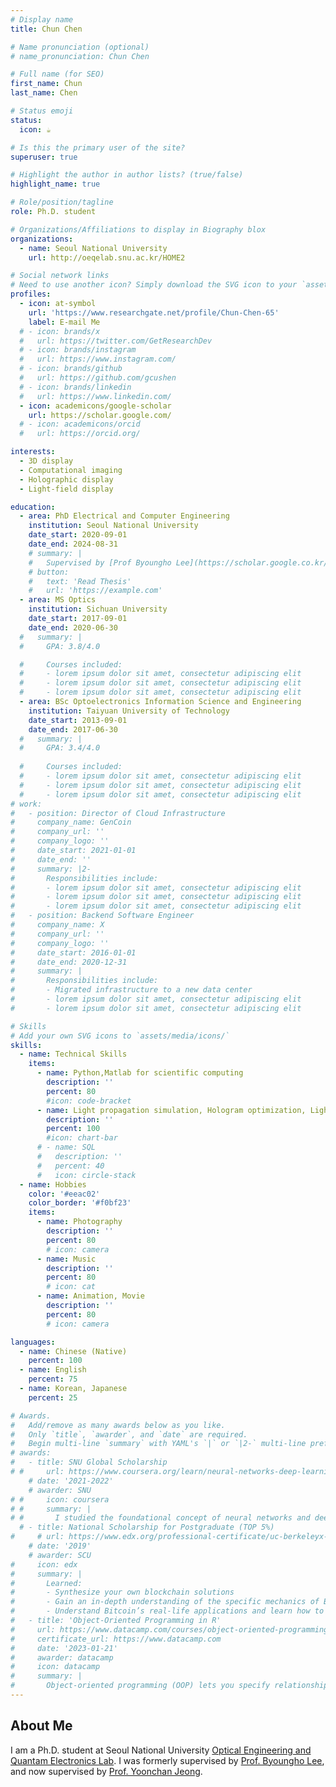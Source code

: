 ```yaml
---
# Display name
title: Chun Chen

# Name pronunciation (optional)
# name_pronunciation: Chun Chen

# Full name (for SEO)
first_name: Chun
last_name: Chen

# Status emoji
status:
  icon: ☕️

# Is this the primary user of the site?
superuser: true

# Highlight the author in author lists? (true/false)
highlight_name: true

# Role/position/tagline
role: Ph.D. student

# Organizations/Affiliations to display in Biography blox
organizations:
  - name: Seoul National University
    url: http://oeqelab.snu.ac.kr/HOME2

# Social network links
# Need to use another icon? Simply download the SVG icon to your `assets/media/icons/` folder.
profiles:
  - icon: at-symbol
    url: 'https://www.researchgate.net/profile/Chun-Chen-65'
    label: E-mail Me
  # - icon: brands/x
  #   url: https://twitter.com/GetResearchDev
  # - icon: brands/instagram
  #   url: https://www.instagram.com/
  # - icon: brands/github
  #   url: https://github.com/gcushen
  # - icon: brands/linkedin
  #   url: https://www.linkedin.com/
  - icon: academicons/google-scholar
    url: https://scholar.google.com/
  # - icon: academicons/orcid
  #   url: https://orcid.org/

interests:
  - 3D display
  - Computational imaging
  - Holographic display
  - Light-field display

education:
  - area: PhD Electrical and Computer Engineering
    institution: Seoul National University
    date_start: 2020-09-01
    date_end: 2024-08-31
    # summary: |
    #   Supervised by [Prof Byoungho Lee](https://scholar.google.co.kr/citations?hl=en&user=VExwDP4AAAAJ&view_op=list_works&sortby=pubdate) and [Prof Yoonchan Jeong](http://oeqelab.snu.ac.kr/PROFJ).
    # button:
    #   text: 'Read Thesis'
    #   url: 'https://example.com'
  - area: MS Optics
    institution: Sichuan University
    date_start: 2017-09-01
    date_end: 2020-06-30
  #   summary: |
  #     GPA: 3.8/4.0

  #     Courses included:
  #     - lorem ipsum dolor sit amet, consectetur adipiscing elit
  #     - lorem ipsum dolor sit amet, consectetur adipiscing elit
  #     - lorem ipsum dolor sit amet, consectetur adipiscing elit
  - area: BSc Optoelectronics Information Science and Engineering
    institution: Taiyuan University of Technology
    date_start: 2013-09-01
    date_end: 2017-06-30
  #   summary: |
  #     GPA: 3.4/4.0
      
  #     Courses included:
  #     - lorem ipsum dolor sit amet, consectetur adipiscing elit
  #     - lorem ipsum dolor sit amet, consectetur adipiscing elit
  #     - lorem ipsum dolor sit amet, consectetur adipiscing elit
# work:
#   - position: Director of Cloud Infrastructure
#     company_name: GenCoin
#     company_url: ''
#     company_logo: ''
#     date_start: 2021-01-01
#     date_end: ''
#     summary: |2-
#       Responsibilities include:
#       - lorem ipsum dolor sit amet, consectetur adipiscing elit
#       - lorem ipsum dolor sit amet, consectetur adipiscing elit
#       - lorem ipsum dolor sit amet, consectetur adipiscing elit
#   - position: Backend Software Engineer
#     company_name: X
#     company_url: ''
#     company_logo: ''
#     date_start: 2016-01-01
#     date_end: 2020-12-31
#     summary: |
#       Responsibilities include:
#       - Migrated infrastructure to a new data center
#       - lorem ipsum dolor sit amet, consectetur adipiscing elit
#       - lorem ipsum dolor sit amet, consectetur adipiscing elit

# Skills
# Add your own SVG icons to `assets/media/icons/`
skills:
  - name: Technical Skills
    items:
      - name: Python,Matlab for scientific computing
        description: ''
        percent: 80
        #icon: code-bracket
      - name: Light propagation simulation, Hologram optimization, Light‑field rendering, HOE recording, etc.
        description: ''
        percent: 100
        #icon: chart-bar
      # - name: SQL
      #   description: ''
      #   percent: 40
      #   icon: circle-stack
  - name: Hobbies
    color: '#eeac02'
    color_border: '#f0bf23'
    items:
      - name: Photography
        description: ''
        percent: 80
        # icon: camera
      - name: Music
        description: ''
        percent: 80
        # icon: cat
      - name: Animation, Movie
        description: ''
        percent: 80
        # icon: camera

languages:
  - name: Chinese (Native)
    percent: 100
  - name: English
    percent: 75
  - name: Korean, Japanese
    percent: 25

# Awards.
#   Add/remove as many awards below as you like.
#   Only `title`, `awarder`, and `date` are required.
#   Begin multi-line `summary` with YAML's `|` or `|2-` multi-line prefix and indent 2 spaces below.
# awards:
#   - title: SNU Global Scholarship
# #     url: https://www.coursera.org/learn/neural-networks-deep-learning
    # date: '2021-2022'
    # awarder: SNU
# #     icon: coursera
# #     summary: |
# #       I studied the foundational concept of neural networks and deep learning. By the end, I was familiar with the significant technological trends driving the rise of deep learning; build, train, and apply fully connected deep neural networks; implement efficient (vectorized) neural networks; identify key parameters in a neural network’s architecture; and apply deep learning to your own applications.
  # - title: National Scholarship for Postgraduate (TOP 5%)
#     # url: https://www.edx.org/professional-certificate/uc-berkeleyx-blockchain-fundamentals
    # date: '2019'
    # awarder: SCU
#     icon: edx
#     summary: |
#       Learned:
#       - Synthesize your own blockchain solutions
#       - Gain an in-depth understanding of the specific mechanics of Bitcoin
#       - Understand Bitcoin’s real-life applications and learn how to attack and destroy Bitcoin, Ethereum, smart contracts and Dapps, and alternatives to Bitcoin’s Proof-of-Work consensus algorithm
#   - title: 'Object-Oriented Programming in R'
#     url: https://www.datacamp.com/courses/object-oriented-programming-with-s3-and-r6-in-r
#     certificate_url: https://www.datacamp.com
#     date: '2023-01-21'
#     awarder: datacamp
#     icon: datacamp
#     summary: |
#       Object-oriented programming (OOP) lets you specify relationships between functions and the objects that they can act on, helping you manage complexity in your code. This is an intermediate level course, providing an introduction to OOP, using the S3 and R6 systems. S3 is a great day-to-day R programming tool that simplifies some of the functions that you write. R6 is especially useful for industry-specific analyses, working with web APIs, and building GUIs.
---
```


## About Me

I am a Ph.D. student at Seoul National University [Optical Engineering and Quantam Electronics Lab](http://oeqelab.snu.ac.kr/HOME2). I was formerly supervised by [Prof. Byoungho Lee](https://scholar.google.co.kr/citations?hl=en&user=VExwDP4AAAAJ&view_op=list_works&sortby=pubdate), and now supervised by [Prof. Yoonchan Jeong](http://oeqelab.snu.ac.kr/PROFJ).

<!-- Chien Shiung Wu is a professor of artificial intelligence at the Stanford AI Lab. Her research interests include distributed robotics, mobile computing and programmable matter. She leads the Robotic Neurobiology group, which develops self-reconfiguring robots, systems of self-organizing robots, and mobile sensor networks. -->
